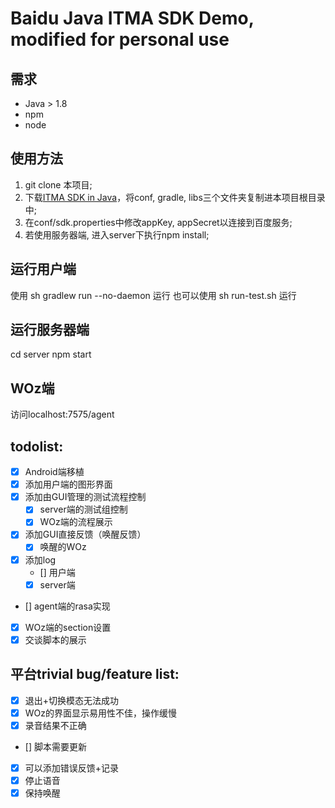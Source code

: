 # Baidu Java ITMA SDK Demo, modified for personal use

## 需求

+ Java > 1.8
+ npm
+ node

## 使用方法

1. git clone 本项目;
1. 下载[ITMA SDK in Java](http://ai.baidu.com/sdk#itma)，将conf, gradle, libs三个文件夹复制进本项目根目录中;
1. 在conf/sdk.properties中修改appKey, appSecret以连接到百度服务;
1. 若使用服务器端, 进入server下执行npm install;

## 运行用户端

使用 sh gradlew run  --no-daemon 运行
也可以使用 sh run-test.sh 运行

## 运行服务器端

cd server
npm start

## WOz端

访问localhost:7575/agent

## todolist:

- [x] Android端移植
- [x] 添加用户端的图形界面
- [x] 添加由GUI管理的测试流程控制
    - [x] server端的测试组控制
    - [x] WOz端的流程展示
- [x] 添加GUI直接反馈（唤醒反馈）
    - [x] 唤醒的WOz
- [x] 添加log
    - [] 用户端
    - [x] server端
- [] agent端的rasa实现
- [x] WOz端的section设置
- [x] 交谈脚本的展示

## 平台trivial bug/feature list:

- [x] 退出+切换模态无法成功
- [x] WOz的界面显示易用性不佳，操作缓慢
- [x] 录音结果不正确
- [] 脚本需要更新
- [x] 可以添加错误反馈+记录
- [x] 停止语音
- [x] 保持唤醒